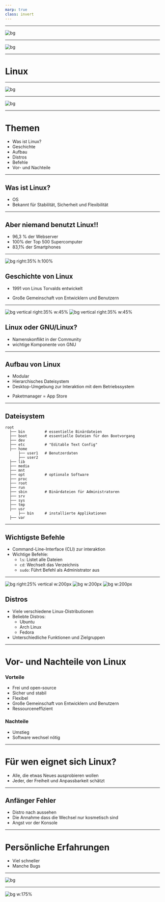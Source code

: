 ```yaml
---
marp: true
class: invert
---
```


---
<!-- paginate: false -->
![bg](https://ucarecdn.com/38ae1b9c-5544-4ab1-8f4e-25c5705bb15d/)
<!-- 
macOs?
-->


---
![bg](https://libre2news.files.wordpress.com/2021/04/screenshotfrom2021-03-3123-29-06.png?w=1024)
<!-- 
Windows?
-->
---
# Linux <!--fit-->

---

![bg](https://upload.wikimedia.org/wikipedia/commons/thumb/9/97/GNOME_Shell.png/1200px-GNOME_Shell.png)
<!-- 
GNOME
-->

---
![bg](https://kde.org/announcements/plasma/5/5.27.0/fullscreen_with_apps.png)
<!-- 
KDE Plasma
-->

---
# Themen
- Was ist Linux?
- Geschichte
- Aufbau
- Distros
- Befehle
- Vor- und Nachteile

---
## Was ist Linux?

- OS <!--Genauer: ein kernel-->
- Bekannt für Stabilität, Sicherheit und Flexibilität

<!--frage: relevant für die nächste folie: wie viele haben android-->

---
## Aber niemand benutzt Linux!!
- 96,3 % der Webserver <!--top eine Million-->
- 100% der Top 500 Supercomputer
- 83,1% der Smartphones
 

---
![bg right:35% h:100%](https://cdn.britannica.com/99/124299-050-4B4D509F/Linus-Torvalds-2012.jpg)
## Geschichte von Linux

- 1991 von Linus Torvalds entwickelt <!--Motivation: keine unterstützung für sein CPU-->
<!--Name: Linus+Unix = Linux-->
- Große Gemeinschaft von Entwicklern und Benutzern

---
![bg vertical right:35% w:45%](https://upload.wikimedia.org/wikipedia/commons/thumb/3/35/Tux.svg/142px-Tux.svg.png)
![bg vertical right:35% w:45%](https://upload.wikimedia.org/wikipedia/en/thumb/2/22/Heckert_GNU_white.svg/172px-Heckert_GNU_white.svg.png)
## Linux oder GNU/Linux?

- Namenskonflikt in der Community <!--GNU/Linux vs Linux-->
- wichtige Komponente von GNU 
<!--GNU ist ein Betriebssystem, Kernel schlecht-->
<!--GNU komponente auch von Win und Mac benutzt-->
<!--GNU/Linux: korrekt, Linux: Einfacher-->
---

## Aufbau von Linux
- Modular <!--Manche Module vom distro: Pacman, manche serlber: Desktop, Displaymanager, Windowmanager-->
- Hierarchisches Dateisystem <!--Keine Drives, später mehr-->
- Desktop-Umgebung zur Interaktion mit dem Betriebssystem
<!--Desktop-Env = GUI. Bsp: Gnome, xfce, und der Beste: Plasma-->
- Paketmanager = App Store  <!--die ersten App stores-->

---
## Dateisystem

    root
      ├── bin         # essentielle Binärdateien 
      ├── boot        # essentielle Dateien für den Bootvorgang
      ├── dev  
      ├── etc         # "Editable Text Config"
      ├── home
          ├── user1   # Benutzerdaten
          ├── user2
      ├── lib
      ├── media
      ├── mnt
      ├── opt         # optionale Software
      ├── proc
      ├── root
      ├── run
      ├── sbin        # Binärdateien für Administratoren
      ├── srv
      ├── sys
      ├── tmp
      ├── usr
          ├── bin     # installierte Applikationen
      ├── var


---
## Wichtigste Befehle

- Command-Line-Interface (CLI) zur interaktion
- Wichtige Befehle:
  - `ls`: Listet alle Dateien
  - `cd`: Wechselt das Verzeichnis
  - `sudo`: Führt Befehl als Administrator aus

---
![ bg right:25% vertical w:200px](https://avatars.githubusercontent.com/u/4673648?s=280&v=4)
![bg w:200px](https://upload.wikimedia.org/wikipedia/commons/thumb/9/9e/UbuntuCoF.svg/512px-UbuntuCoF.svg.png?20120210072525)
![bg w:200px](https://upload.wikimedia.org/wikipedia/commons/thumb/b/bd/Fedora-logo.svg/2048px-Fedora-logo.svg.png)
## Distros

- Viele verschiedene Linux-Distributionen
- Beliebte Distros:
  - Ubuntu <!--Anfänger Distro, apt PM-->
  - Arch Linux <!--Distro für fortgeschrittene: nur ein shell. GUI muss seperat installiert werden, Pacman PM-->
  - Fedora <!--DNF PM, für fortgeschrittene-->
- Unterschiedliche Funktionen und Zielgruppen

---
# Vor- und Nachteile von Linux
### Vorteile

- Frei und open-source
- Sicher und stabil <!--Sicherer: viren entwickeln lohnt sich weniger. Mehr entwickler suchen nach bugs-->
- Flexibel
- Große Gemeinschaft von Entwicklern und Benutzern
- Ressourceneffizient
<!--Software installation sicherer, nicht auf random websiten nach .exes suchen, offizielle repos-->
<!--Live-testing vor installation-->

### Nachteile
<!--Desktops gehen mit multi-monitor setups schlechter um-->

- Umstieg 
- Software wechsel nötig

---

# Für wen eignet sich Linux?

- Alle, die etwas Neues ausprobieren wollen
- Jeder, der Freiheit und Anpassbarkeit schätzt
<!--esonders für Entwickler und Programmierer-->


---
## Anfänger Fehler

- Distro nach aussehen
- Die Annahme dass die Wechsel nur kosmetisch sind
- Angst vor der Konsole
<!--
- egal welches distro, kann angepasst werden
  Desktops seperat installiert
- Viele unterscchiede wie zb Filesystem
- Einfach commands abschreiben

-->
---
# Persönliche Erfahrungen

- Viel schneller
- Manche Bugs <!--Selber schuld-->

---
<!--header: '' -->
![bg](https://repository-images.githubusercontent.com/458803330/fd027c0e-dcbb-4127-8670-7dd92566b808)

---
![bg w:175%](https://preview.redd.it/bbvwgctz82191.png?auto=webp&s=e82c294ff4a8f7ab0558c8e80ac5ba4165c45e91)

<!--Quellen:
https://wiki.archlinux.org/
https://en.wikipedia.org/wiki/GNU/Linux_naming_controversy
https://en.wikipedia.org/wiki/Linux
https://en.wikipedia.org/wiki/GNU
https://en.wikipedia.org/wiki/Linux_distribution
-->